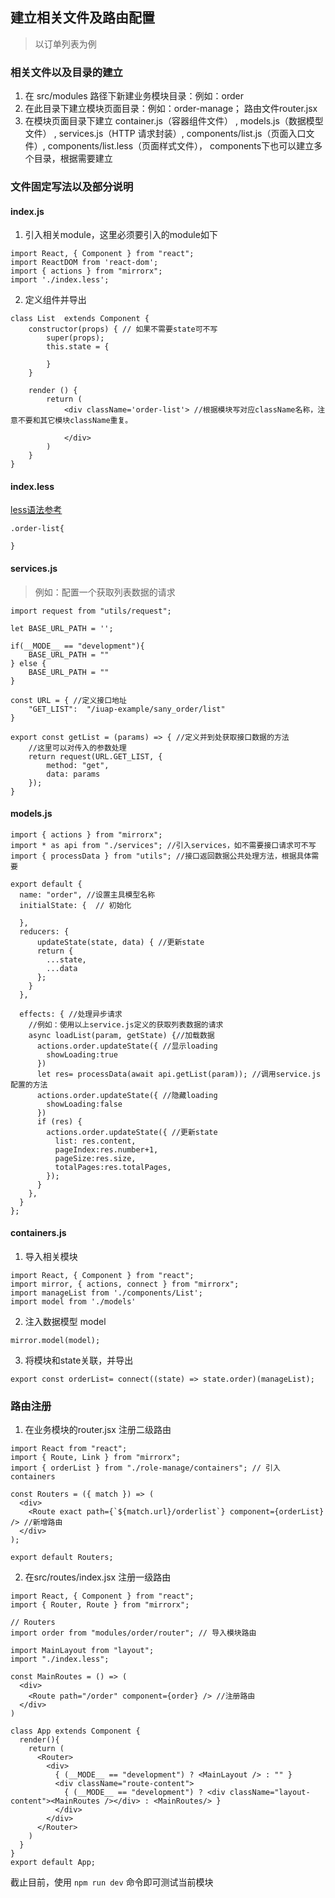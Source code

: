 ## 建立相关文件及路由配置

> 以订单列表为例


### 相关文件以及目录的建立

1. 在 src/modules 路径下新建业务模块目录：例如：order
2. 在此目录下建立模块页面目录：例如：order-manage； 路由文件router.jsx
3. 在模块页面目录下建立 container.js（容器组件文件） , models.js（数据模型文件） , services.js（HTTP 请求封装）, components/list.js（页面入口文件）, components/list.less（页面样式文件）， components下也可以建立多个目录，根据需要建立

### 文件固定写法以及部分说明

#### index.js

1. 引入相关module，这里必须要引入的module如下
```
import React, { Component } from "react";
import ReactDOM from 'react-dom';
import { actions } from "mirrorx";
import './index.less';
```
2. 定义组件并导出
```
class List  extends Component {
    constructor(props) { // 如果不需要state可不写
        super(props);
        this.state = {

        }
    }

    render () {
        return (
            <div className='order-list'> //根据模块写对应className名称，注意不要和其它模块className重复。

            </div>
        )
    }
}
```

#### index.less

[less语法参考](http://lesscss.cn/)
```
.order-list{

}
```

#### services.js

> 例如：配置一个获取列表数据的请求

```
import request from "utils/request";

let BASE_URL_PATH = '';

if(__MODE__ == "development"){
    BASE_URL_PATH = ""
} else {
    BASE_URL_PATH = ""
}

const URL = { //定义接口地址
    "GET_LIST":  "/iuap-example/sany_order/list"
}

export const getList = (params) => { //定义并到处获取接口数据的方法
    //这里可以对传入的参数处理
    return request(URL.GET_LIST, {
        method: "get",
        data: params
    });
}

```

#### models.js

```
import { actions } from "mirrorx";
import * as api from "./services"; //引入services，如不需要接口请求可不写
import { processData } from "utils"; //接口返回数据公共处理方法，根据具体需要

export default {
  name: "order", //设置主具模型名称
  initialState: {  // 初始化
    
  },
  reducers: {
      updateState(state, data) { //更新state
      return {
        ...state,
        ...data
      };
    }
  },

  effects: { //处理异步请求
    //例如：使用以上service.js定义的获取列表数据的请求
    async loadList(param, getState) {//加载数据 
      actions.order.updateState({ //显示loading
        showLoading:true
      })
      let res= processData(await api.getList(param)); //调用service.js配置的方法
      actions.order.updateState({ //隐藏loading
        showLoading:false
      })
      if (res) {
        actions.order.updateState({ //更新state
          list: res.content,
          pageIndex:res.number+1,
          pageSize:res.size,
          totalPages:res.totalPages,
        });
      }
    },
  }
};

```

#### containers.js
1. 导入相关模块
```
import React, { Component } from "react";
import mirror, { actions, connect } from "mirrorx";
import manageList from './components/List';
import model from './models'

```
2. 注入数据模型 model

```
mirror.model(model);
```

3. 将模块和state关联，并导出
```
export const orderList= connect((state) => state.order)(manageList);

```

### 路由注册
1. 在业务模块的router.jsx 注册二级路由

```
import React from "react";
import { Route, Link } from "mirrorx";
import { orderList } from "./role-manage/containers"; // 引入 containers

const Routers = ({ match }) => (
  <div>
    <Route exact path={`${match.url}/orderlist`} component={orderList} /> //新增路由
  </div>
);

export default Routers;
```

2. 在src/routes/index.jsx 注册一级路由

```
import React, { Component } from "react";
import { Router, Route } from "mirrorx";

// Routers
import order from "modules/order/router"; // 导入模块路由

import MainLayout from "layout";
import "./index.less";

const MainRoutes = () => (
  <div>
    <Route path="/order" component={order} /> //注册路由
  </div>
)

class App extends Component {
  render(){
    return (
      <Router>
        <div>
          { (__MODE__ == "development") ? <MainLayout /> : "" }
          <div className="route-content">
            { (__MODE__ == "development") ? <div className="layout-content"><MainRoutes /></div> : <MainRoutes/> }
          </div>
        </div>
      </Router>
    )
  }
}
export default App;

```


截止目前，使用 `npm run dev` 命令即可测试当前模块